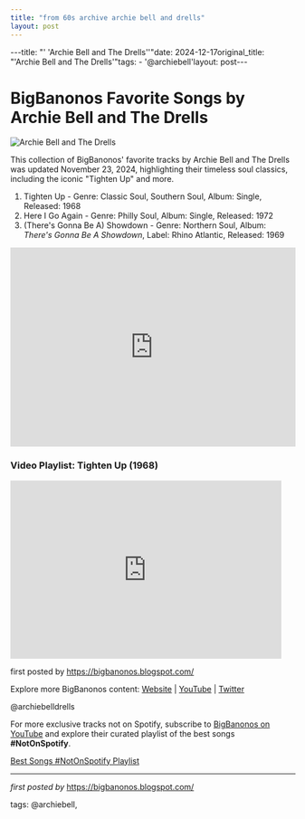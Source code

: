 ```yaml
---
title: "from 60s archive archie bell and drells"
layout: post
---
```

---title: "' 'Archie Bell and The Drells''"date: 2024-12-17original_title: "'Archie Bell and The Drells'"tags:  - '@archiebell'layout: post---<h1>BigBanonos Favorite Songs by Archie Bell and The Drells</h1><img src="https://antonesrecordshop.com/cdn/shop/products/1563451-0108757165c5210bd4ba465c5210bd4ba5170741786765c5210bd4ba7_600x.jpg?v=1707417910" alt="Archie Bell and The Drells"> <p>This collection of BigBanonos' favorite tracks by Archie Bell and The Drells was updated November 23, 2024, highlighting their timeless soul classics, including the iconic "Tighten Up" and more.</p> <ol> <li>Tighten Up - Genre: Classic Soul, Southern Soul, Album: Single, Released: 1968</li> <li>Here I Go Again - Genre: Philly Soul, Album: Single, Released: 1972</li> <li>(There's Gonna Be A) Showdown - Genre: Northern Soul, Album: <i>There's Gonna Be A Showdown</i>, Label: Rhino Atlantic, Released: 1969</li></ol> <div> <iframe src="https://open.spotify.com/embed/playlist/1QgJaiUadqJQywTbp5Alnb?utm_source=generator" width="100%" height="352" frameborder="0" allowfullscreen="" allow="autoplay; clipboard-write; encrypted-media; fullscreen; picture-in-picture" loading="lazy"></iframe></div> <h3>Video Playlist: Tighten Up (1968)</h3><div> <iframe allowfullscreen="" frameborder="0" height="315" src="https://www.youtube.com/embed/uN7vm-k-AaA?list=PLtuNtuTatqI3X01zTqiujiaUhFaK1PjKA" width="95%"></iframe></div> <p>first posted by https://bigbanonos.blogspot.com/</p> <div> <p>Explore more BigBanonos content: <a href="https://bigbanonos.blogspot.com/">Website</a> | <a href="https://www.youtube.com/@BigBanonos">YouTube</a> | <a href="https://x.com/bigbanonos">Twitter</a></p></div> <!-- Tags --><p>@archiebelldrells</p><!--Subscribe and Playlist Links--><div>    <p>For more exclusive tracks not on Spotify, subscribe to <a href="https://www.youtube.com/@BigBanonos" target="_blank">BigBanonos on YouTube</a> and explore their curated playlist of the best songs <strong>#NotOnSpotify</strong>.</p>    <p><a href="https://www.youtube.com/playlist?list=PLtuNtuTatqI0kFahUCbtbfenC_ET5O_tr" target="_blank">Best Songs #NotOnSpotify Playlist<br /></a></p></div><hr /><p><em>first posted by</em> <a href="https://bigbanonos.blogspot.com/" rel="noopener" target="_new">https://bigbanonos.blogspot.com/</a></p><p>tags: @archiebell,</p>